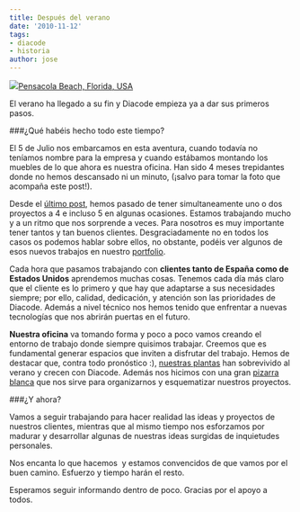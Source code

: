 ```yaml
---
title: Después del verano
date: '2010-11-12'
tags:
- diacode
- historia
author: jose
---
```


![](https://diacode-blog.s3-eu-west-1.amazonaws.com/2010/09/diacode_playa.jpg)[Pensacola Beach, Florida, USA](http://maps.google.com/maps?f=q&source=s_q&hl=en&geocode=&q=pensacola+beach&sll=37.0625,-95.677068&sspn=56.112526,84.638672&ie=UTF8&hq=&hnear=Pensacola+Beach,+Pensacola,+Escambia,+Florida&ll=30.334954,-87.138062&spn=3.872885,5.289917&z=8&iwloc=A/)

El verano ha llegado a su fin y Diacode empieza ya a dar sus primeros pasos.

###¿Qué habéis hecho todo este tiempo?

El 5 de Julio nos embarcamos en esta aventura, cuando todavía no teníamos nombre para la empresa y cuando estábamos montando los muebles de lo que ahora es nuestra oficina. Han sido 4 meses trepidantes donde no hemos descansado ni un minuto, (¡salvo para tomar la foto que acompaña este post!).

Desde el 
[último post](http://blog.diacode.com/el-principio-del-comienzo), hemos pasado de tener simultaneamente uno o dos proyectos a 4 e incluso 5 en algunas ocasiones. Estamos trabajando mucho y a un ritmo que nos sorprende a veces. Para nosotros es muy importante tener tantos y tan buenos clientes. Desgraciadamente no en todos los casos os podemos hablar sobre ellos, no obstante, podéis ver algunos de esos nuevos trabajos en nuestro 
[portfolio](http://diacode.com/portfolio).




Cada hora que pasamos trabajando con 
**clientes tanto de España como de Estados Unidos**
 aprendemos muchas cosas. Tenemos cada día más claro que el cliente es lo primero y que hay que adaptarse a sus necesidades siempre; por ello, calidad, dedicación, y atención son las prioridades de Diacode. Además a nivel técnico nos hemos tenido que enfrentar a nuevas tecnologías que nos abrirán puertas en el futuro.


**Nuestra oficina**
 va tomando forma y poco a poco vamos creando el entorno de trabajo donde siempre quisimos trabajar. Creemos que es fundamental generar espacios que inviten a disfrutar del trabajo. Hemos de destacar que, contra todo pronóstico :), 
[nuestras plantas](http://www.facebook.com/photo.php?fbid=157380834279146&set=a.151983081485588.31382.151979641485932) han sobrevivido al verano y crecen con Diacode. Además nos hicimos con una gran 
[pizarra blanca](http://www.facebook.com/photo.php?fbid=163532990330597&set=a.151983081485588.31382.151979641485932&pid=572443&id=151979641485932) que nos sirve para organizarnos y esquematizar nuestros proyectos.

###¿Y ahora?

Vamos a seguir trabajando para hacer realidad las ideas y proyectos de nuestros clientes, mientras que al mismo tiempo nos esforzamos por madurar y desarrollar algunas de nuestras ideas surgidas de inquietudes personales.

Nos encanta lo que hacemos  y estamos convencidos de que vamos por el buen camino. Esfuerzo y tiempo harán el resto.

Esperamos seguir informando dentro de poco. Gracias por el apoyo a todos.
